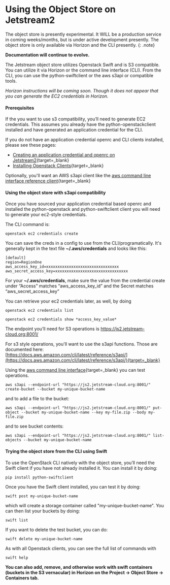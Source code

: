 # Using the Object Store on Jetstream2

The object store is presently experimental. It WILL be a production service in coming weeks/months, but is under active development presently. The object store is only available via Horizon and the CLI presently.
{: .note}

**Documentation will continue to evolve.**

The Jetstream object store utilizes Openstack Swift and is S3 compatible. You can utilize it via Horizon or the command line interface (CLI). From the CLI, you can use the python-swiftclient or the aws s3api or compatible tools.

*Horizon instructions will be coming soon. Though it does not appear that you can generate the EC2 credentials in Horizon.*

#### Prerequisites

If the you want to use s3 compatibility, you’ll need to generate EC2 credentials. This assumes you already have the python-openstackclient installed and have generated an application credential for the CLI.

If you do not have an application credential openrc and CLI clients installed, please see these pages:

- [Creating an application credential and openrc on Jetstream2](https://docs.jetstream-cloud.org/ui/cli/openrc/){target=_blank}
- [Installing Openstack Clients](https://docs.jetstream-cloud.org/ui/cli/clients/){target=_blank}

Optionally, you'll want an AWS s3api client like the [aws command line interface reference client](https://aws.amazon.com/cli/){target=_blank}

#### Using the object store with s3api compatibility

Once you have sourced your application credential based openrc and installed the python-openstack and python-swiftclient client you will need to generate your ec2-style credentials.

The CLI command is:

    openstack ec2 credentials create

You can save the creds in a config to use from the CLI/programatically. It's generally kept in the text file **~/.aws/credentials** and looks like this:

    [default]
    region=RegionOne
    aws_access_key_id=xxxxxxxxxxxxxxxxxxxxxxxxxxxxxxxx
    aws_secret_access_key=xxxxxxxxxxxxxxxxxxxxxxxxxxxxxxxx

For your **~/.aws/credentials**, make sure the value from the credential create under “Access” matches “aws_access_key_id” and the Secret matches “aws_secret_access_key”

You can retrieve your ec2 credentials later, as well, by doing

    openstack ec2 credentials list

    openstack ec2 credentials show *access_key_value*

The endpoint you’ll need for S3 operations is https://js2.jetstream-cloud.org:8001/

For s3 style operations, you'll want to use the s3api functions. Those are documented here: [https://docs.aws.amazon.com/cli/latest/reference/s3api/](https://docs.aws.amazon.com/cli/latest/reference/s3api/){target=_blank}

Using the [aws command line interface](https://aws.amazon.com/cli/){target=_blank} you can test operations.

    aws s3api --endpoint-url "https://js2.jetstream-cloud.org:8001/" create-bucket --bucket my-unique-bucket-name

and to add a file to the bucket:

    aws s3api --endpoint-url "https://js2.jetstream-cloud.org:8001/" put-object --bucket my-unique-bucket-name --key my-file.zip --body my-file.zip

and to see bucket contents:

    aws s3api --endpoint-url "https://js2.jetstream-cloud.org:8001/" list-objects --bucket my-unique-bucket-name

#### Trying the object store from the CLI using Swift

To use the OpenStack CLI natively with the object store, you’ll need the Swift client if you have not already installed it. You can install it by doing:

    pip install python-swiftclient

Once you have the Swift client installed, you can test it by doing:

    swift post my-unique-bucket-name

which will create a storage container called "my-unique-bucket-name". You can then list your buckets by doing:

    swift list

If you want to delete the test bucket, you can do:

    swift delete my-unique-bucket-name

As with all Openstack clients, you can see the full list of commands with

    swift help

**You can also add, remove, and otherwise work with swift containers (buckets in the S3 vernacular) in Horizon on the Project → Object Store → Containers tab.**
